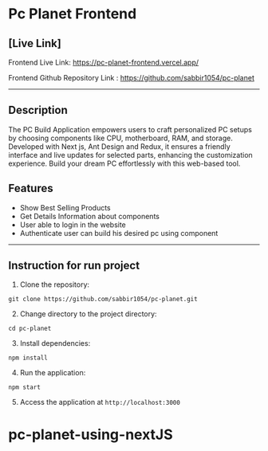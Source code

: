 # Pc Planet Frontend

## [Live Link]

Frontend Live Link: https://pc-planet-frontend.vercel.app/

Frontend Github Repository Link : https://github.com/sabbir1054/pc-planet

---

## Description

The PC Build Application empowers users to craft personalized PC setups by choosing components like CPU, motherboard, RAM, and storage. Developed with Next js, Ant Design and Redux, it ensures a friendly interface and live updates for selected parts, enhancing the customization experience. Build your dream PC effortlessly with this web-based tool.

## Features

- Show Best Selling Products
- Get Details Information about components
- User able to login in the website
- Authenticate user can build his desired pc using component

---

## Instruction for run project

1. Clone the repository:

```
git clone https://github.com/sabbir1054/pc-planet.git

```

2. Change directory to the project directory: 
```
cd pc-planet
```
3. Install dependencies: 
```
npm install
```
4. Run the application: 
```
npm start
```
5. Access the application at `http://localhost:3000`
# pc-planet-using-nextJS
